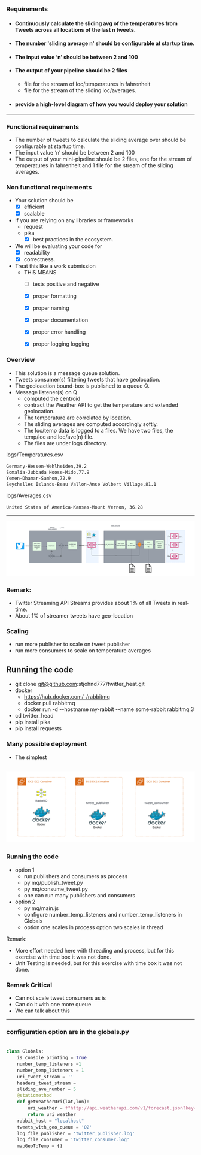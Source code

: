 ### Requirements
  - #### Continuously calculate the sliding avg of the temperatures from Tweets across all locations of the last n tweets.
  - ####  The number 'sliding average n' should be configurable at startup time. 
  - #### The input value ‘n’ should be between 2 and 100
  - #### The output of your pipeline should be 2 files
    - file for the stream of loc/temperatures in fahrenheit
    - file for the stream of the sliding loc/averages.
  - ####  provide a high-level diagram of how you would deploy your solution
  
---

### Functional requirements
- The number of tweets to calculate the sliding average over should be configurable at startup time. 
- The input value ‘n’ should be between 2 and 100
- The output of your mini-pipeline should be 2 files, one for the stream of temperatures in fahrenheit and 1 file for the stream of the sliding averages.

### Non functional requirements
- Your solution should be
  - [x] efficient
  - [x] scalable
- If you are relying on any libraries or frameworks
  - request
  - pika
    - [x] best practices in the ecosystem.
- We will be evaluating your code for 
  - [X] readability
  - [X] correctness. 
- Treat this like a work submission
  - THIS MEANS 
    - [ ] tests positive and negative
    - [x] proper formatting
    - [x] proper naming
    - [x] proper documentation
    - [x] proper error handling
    - [x] proper logging logging

  
### Overview

- This solution is a message queue solution. 
- Tweets consumer(s) filtering tweets that have geolocation. 
- The geoloaction bound-box is published to a queue Q. 
- Message listener(s) on Q 
  - computed the centroid 
  - contract the Weather API to get the temperature and extended geolocation. 
  - The temperature are correlated by location. 
  - The sliding averages are computed accordingly softly. 
  - The loc/temp data is logged to a files. We have two files, the temp/loc and loc/ave(n) file. 
  - The files are under logs directory.


logs/Temperatures.csv
```csv
Germany-Hessen-Wehlheiden,39.2
Somalia-Jubbada Hoose-Mido,77.9
Yemen-Dhamar-Samhon,72.9
Seychelles Islands-Beau Vallon-Anse Volbert Village,81.1
```
logs/Averages.csv
```csv
United States of America-Kansas-Mount Vernon, 36.28
```

---

 ![](imgs/arch_high.png)

### Remark: 
- Twitter Streaming API Streams provides about 1% of all Tweets in real-time. 
- About 1% of streamer tweets have geo-location

### Scaling

- run more publisher to scale on tweet publisher
- run more consumers to scale on temperature averages

## Running the code
- git clone git@github.com:stjohnd777/twitter_heat.git
- docker
  - https://hub.docker.com/_/rabbitmq
  - docker pull rabbitmq
  - docker run -d --hostname my-rabbit --name some-rabbit rabbitmq:3
- cd twitter_head
- pip install pika
- pip install requests

### Many possible deployment

- The simplest

 ![](imgs/docker.png)
---
### Running the code

- option 1
  - run publishers and consumers as process
  - py mq/publish_tweet.py
  - py mq/consume_tweet.py
  - one can run many publishers and consumers
- option 2
  - py mq/main.js
  - configure number_temp_listeners and number_temp_listeners in Globals 
  - option one scales in process option two scales in thread

Remark:
- More effort needed here with threading and process, but for this exercise with time box it was not done.
- Unit Testing is needed, but for this exercise with time box it was not done.

### Remark Critical
- Can not scale tweet consumers as is
- Can do it with one more queue
- We can talk about this


---
### configuration option are in the globals.py

```python

class Globals:
    is_console_printing = True
    number_temp_listeners =1
    number_temp_listeners = 1
    uri_tweet_stream = ''
    headers_tweet_stream = 
    sliding_ave_number = 5
    @staticmethod
    def getWeatherUri(lat,lon):
        uri_weather = f"http://api.weatherapi.com/v1/forecast.json?key=2d15b642528c4b7093412604221202&q={lat},{lon}&days=1&aqi=no&alerts=no"
        return uri_weather
    rabbit_host = "localhost"
    tweets_with_geo_queue = 'Q2'
    log_file_publisher = 'twitter_publisher.log'
    log_file_consumer = 'twitter_consumer.log'
    mapGeoToTemp = {}
```

